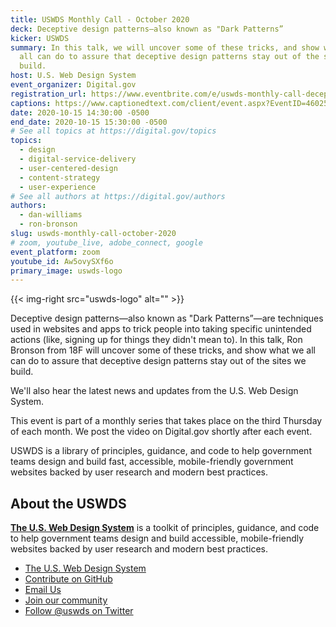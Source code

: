 ```yaml
---
title: USWDS Monthly Call - October 2020
deck: Deceptive design patterns—also known as "Dark Patterns”
kicker: USWDS
summary: In this talk, we will uncover some of these tricks, and show what we
  all can do to assure that deceptive design patterns stay out of the sites we
  build.
host: U.S. Web Design System
event_organizer: Digital.gov
registration_url: https://www.eventbrite.com/e/uswds-monthly-call-deceptive-design-patterns-or-dark-patterns-registration-124140139499
captions: https://www.captionedtext.com/client/event.aspx?EventID=4602522&CustomerID=321
date: 2020-10-15 14:30:00 -0500
end_date: 2020-10-15 15:30:00 -0500
# See all topics at https://digital.gov/topics
topics:
  - design
  - digital-service-delivery
  - user-centered-design
  - content-strategy
  - user-experience
# See all authors at https://digital.gov/authors
authors:
  - dan-williams
  - ron-bronson
slug: uswds-monthly-call-october-2020
# zoom, youtube_live, adobe_connect, google
event_platform: zoom
youtube_id: Aw5ovySXf6o
primary_image: uswds-logo
---
```

{{< img-right src="uswds-logo" alt="" >}}

Deceptive design patterns—also known as "Dark Patterns”—are techniques used in websites and apps to trick people into taking specific unintended actions (like, signing up for things they didn't mean to). In this talk, Ron Bronson from 18F will uncover some of these tricks, and show what we all can do to assure that deceptive design patterns stay out of the sites we build.

We'll also hear the latest news and updates from the U.S. Web Design System.

This event is part of a monthly series that takes place on the third Thursday of each month. We post the video on Digital.gov shortly after each event.

USWDS is a library of principles, guidance, and code to help government teams design and build fast, accessible, mobile-friendly government websites backed by user research and modern best practices.

## About the USWDS

**[The U.S. Web Design System](https://designsystem.digital.gov/)** is a toolkit of principles, guidance, and code to help government teams design and build accessible, mobile-friendly websites backed by user research and modern best practices.

* [The U.S. Web Design System](https://designsystem.digital.gov/)
* [Contribute on GitHub](https://github.com/uswds/uswds/issues)
* [Email Us](mailto:uswds@support.digitalgov.gov)
* [Join our community](https://digital.gov/communities/uswds/)
* [Follow @uswds on Twitter](https://twitter.com/uswds)
